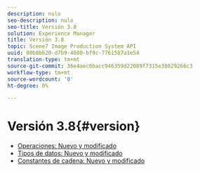 ```yaml
---
description: nulo
seo-description: nulo
seo-title: Versión 3.8
solution: Experience Manager
title: Versión 3.8
topic: Scene7 Image Production System API
uuid: 00b8b620-d7b9-4080-bf9c-7761587a1e54
translation-type: tm+mt
source-git-commit: 36e4aec6bacc946359d22089f7315e38029266c3
workflow-type: tm+mt
source-wordcount: '0'
ht-degree: 0%

---
```



# Versión 3.8{#version}

* [Operaciones: Nuevo y modificado](r-3-8-operations.md)
* [Tipos de datos: Nuevo y modificado](r-3-8-types.md)
* [Constantes de cadena: Nuevo y modificado](r-3-8-string-constants.md)

